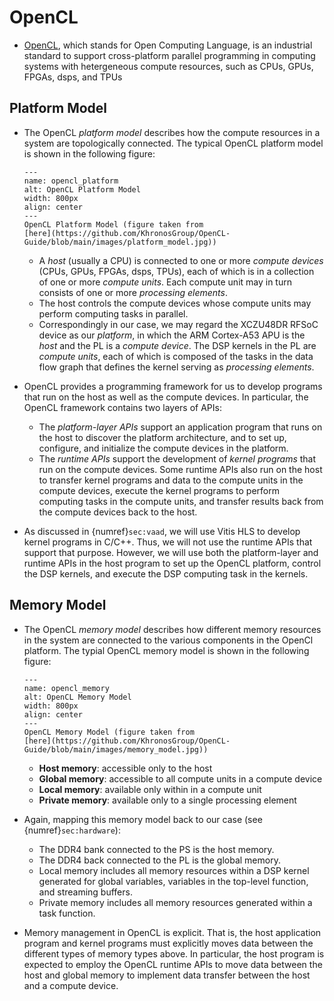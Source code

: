 # OpenCL

* [OpenCL](https://github.com/KhronosGroup/OpenCL-Guide/blob/main/README.md),
  which stands for Open Computing Language, is an industrial standard
  to support cross-platform parallel programming in computing systems
  with hetergeneous compute resources, such as CPUs, GPUs, FPGAs, dsps,
  and TPUs

## Platform Model
* The OpenCL *platform model* describes how the compute resources in a
  system are topologically connected. The typical OpenCL platform
  model is shown in the following figure:
  ```{figure} ../figs/opencl_platform.jpg
  ---
  name: opencl_platform
  alt: OpenCL Platform Model
  width: 800px
  align: center
  ---
  OpenCL Platform Model (figure taken from
  [here](https://github.com/KhronosGroup/OpenCL-Guide/blob/main/images/platform_model.jpg))
  ```
  - A *host* (usually a CPU) is connected to one or more *compute
    devices* (CPUs, GPUs, FPGAs, dsps, TPUs), each of which is in a
    collection of one or more *compute units*. Each compute unit may
    in turn consists of one or more *processing elements*.
  - The host controls the compute devices whose compute units may
    perform computing tasks in parallel.
  - Correspondingly in our case, we may regard the XCZU48DR RFSoC
    device as our *platform*, in which the ARM Cortex-A53 APU is the
    *host* and the PL is a *compute device*. The DSP kernels in the PL
    are *compute units*, each of which is composed of the tasks in the
    data flow graph that defines the kernel serving as *processing
    elements*.

* OpenCL provides a programming framework for us to develop programs
  that run on the host as well as the compute devices. In particular,
  the OpenCL framework contains two layers of APIs:
  - The *platform-layer APIs* support an application program that runs
    on the host to discover the platform architecture, and to set up,
    configure, and initialize the compute devices in the platform.
  - The *runtime APIs* support the development of *kernel programs*
    that run on the compute devices. Some runtime APIs also run on the
    host to transfer kernel programs and data to the compute units in
    the compute devices, execute the kernel programs to perform
    computing tasks in the compute units, and transfer results back
    from the compute devices back to the host.

* As discussed in {numref}`sec:vaad`, we will use Vitis HLS to develop
  kernel programs in C/C++. Thus, we will not use the runtime APIs that
  support that purpose. However, we will use both the platform-layer
  and runtime APIs in the host program to set up the OpenCL platform,
  control the DSP kernels, and execute the DSP computing task in the
  kernels.
  
## Memory Model
* The OpenCL *memory model* describes how different memory resources
  in the system are connected to the various components in the OpenCl
  platform. The typial OpenCL memory model is shown in the following
  figure:
  ```{figure} ../figs/opencl_memory.jpg
  ---
  name: opencl_memory
  alt: OpenCL Memory Model
  width: 800px
  align: center
  ---
  OpenCL Memory Model (figure taken from
  [here](https://github.com/KhronosGroup/OpenCL-Guide/blob/main/images/memory_model.jpg))
  ```
  - **Host memory**: accessible only to the host
  - **Global memory**: accessible to all compute units in a compute
    device
  - **Local memory**: available only within in a compute unit
  - **Private memory**: available only to a single processing element

* Again, mapping this memory model back to our case (see {numref}`sec:hardware`):
  - The DDR4 bank connected to the PS is the host memory.
  - The DDR4 back connected to the PL is the global memory.
  - Local memory includes all memory resources within a DSP kernel
    generated for global variables, variables in the top-level
    function,  and streaming buffers.
  - Private memory includes all memory resources generated within a
    task function.

* Memory management in OpenCL is explicit. That is, the host
  application program and kernel programs must explicitly moves data
  between the different types of memory types above. In particular,
  the host program is expected to employ the OpenCL runtime APIs to
  move data between the host and global memory to implement data
  transfer between the host and a compute device.


 
